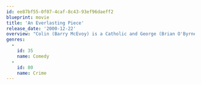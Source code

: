 ```yaml
---
id: ee87bf55-0f07-4caf-8c43-93ef96daeff2
blueprint: movie
title: 'An Everlasting Piece'
release_date: '2000-12-22'
overview: "Colin (Barry McEvoy) is a Catholic and George (Brian O'Byrne) is a poetry-loving Protestant. In Belfast in the 1980s, they could have been enemies, but instead they became business partners. After persuading a mad wig salesman, known as the Scalper (Billy Connolly), to sell them his leads, the two embark on a series of house calls"
genres:
  -
    id: 35
    name: Comedy
  -
    id: 80
    name: Crime
---
```

